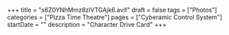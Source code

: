 +++
title = "s6Z0YNhMmz8zlVTGAjk6.avif"
draft = false
tags = ["Photos"]
categories = ["Pizza Time Theatre"]
pages = ["Cyberamic Control System"]
startDate = ""
description = "Character Drive Card"
+++
